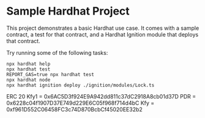 # Sample Hardhat Project

This project demonstrates a basic Hardhat use case. It comes with a sample contract, a test for that contract, and a Hardhat Ignition module that deploys that contract.

Try running some of the following tasks:

```shell
npx hardhat help
npx hardhat test
REPORT_GAS=true npx hardhat test
npx hardhat node
npx hardhat ignition deploy ./ignition/modules/Lock.ts
```
ERC 20
Kfy1 = 0x6AC5D3f924E9A942dd811c37dC2918A8cb01d37D
PDR = 0x6228c04f1907D37E749d229E6C05f968f714d4bC
Kfy = 0xf961D552C06458FC3c74D870BcbCf45020EE32b2